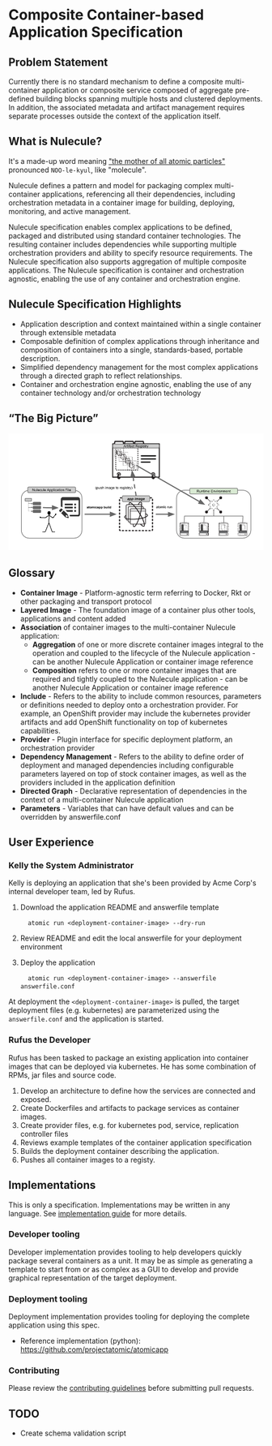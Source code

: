 # Composite Container-based Application Specification

## Problem Statement
Currently there is no standard mechanism to define a composite multi-container application or composite service composed of aggregate pre-defined building blocks spanning multiple hosts and clustered deployments. In addition, the associated metadata and artifact management requires separate processes outside the context of the application itself. 

## What is Nulecule?
It's a made-up word meaning ["the mother of all atomic particles"](http://simpsons.wikia.com/wiki/Made-up_words) pronounced `NOO-le-kyul`, like "molecule".

Nulecule defines a pattern and model for packaging complex multi-container applications, referencing all their dependencies, including orchestration metadata in a container image for building, deploying, monitoring, and active management.

Nulecule specification enables complex applications to be defined, packaged and distributed using standard container technologies. The resulting container includes dependencies while supporting multiple orchestration providers and ability to specify resource requirements. The Nulecule specification also supports aggregation of multiple composite applications. The Nulecule specification is container and orchestration agnostic, enabling the use of any container and orchestration engine.

## Nulecule Specification Highlights

* Application description and context maintained within a single container through extensible metadata
* Composable definition of complex applications through inheritance and composition of containers into a single, standards-based, portable description.
* Simplified dependency management for the most complex applications through a directed graph to reflect relationships.
* Container and orchestration engine agnostic, enabling the use of any container technology and/or orchestration technology

## “The Big Picture”

![Alt Nulecule specification high-level story.](/images/NuleculeHigh-LevelStory.png "Nulecule specification high-level story")

## Glossary
* __Container Image__ - Platform-agnostic term referring to Docker, Rkt or other packaging and transport protocol
* __Layered Image__ - The foundation image of a container plus other tools, applications and content added
* __Association__ of container images to the multi-container Nulecule application:
  + __Aggregation__ of one or more discrete container images integral to the operation and coupled to the lifecycle of the Nulecule application - can be another Nulecule Application or container image reference
  + __Composition__ refers to one or more container images that are required and tightly coupled to the Nulecule application - can be another Nulecule Application or container image reference
* __Include__ - Refers to the ability to include common resources, parameters or definitions needed to deploy onto a orchestration provider. For example, an OpenShift provider may include the kubernetes provider artifacts and add OpenShift functionality on top of kubernetes capabilities.
* __Provider__ - Plugin interface for specific deployment platform, an orchestration provider
* __Dependency Management__ - Refers to the ability to define order of deployment and managed dependencies including configurable parameters layered on top of stock container images, as well as the providers included in the application definition
* __Directed Graph__ - Declarative representation of dependencies in the context of a multi-container Nulecule application
* __Parameters__ - Variables that can have default values and can be overridden by answerfile.conf

## User Experience

### Kelly the System Administrator

Kelly is deploying an application that she's been provided by Acme Corp's internal developer team, led by Rufus.

1. Download the application README and answerfile template

         atomic run <deployment-container-image> --dry-run

2. Review README and edit the local answerfile for your deployment environment
3. Deploy the application

         atomic run <deployment-container-image> --answerfile answerfile.conf

At deployment the `<deployment-container-image>` is pulled, the target deployment files (e.g. kubernetes) are parameterized using the `answerfile.conf` and the application is started.

### Rufus the Developer

Rufus has been tasked to package an existing application into container images that can be deployed via kubernetes. He has some combination of RPMs, jar files and source code.

1. Develop an architecture to define how the services are connected and exposed.
1. Create Dockerfiles and artifacts to package services as container images.
1. Create provider files, e.g. for kubernetes pod, service, replication controller files
1. Reviews example templates of the container application specification
1. Builds the deployment container describing the application.
1. Pushes all container images to a registy.

## Implementations

This is only a specification. Implementations may be written in any language. See [implementation guide](/docs/implementation_guide.md) for more details.

### Developer tooling

Developer implementation provides tooling to help developers quickly package several containers as a unit. It may be as simple as generating a template to start from or as complex as a GUI to develop and provide graphical representation of the target deployment.

### Deployment tooling

Deployment implementation provides tooling for deploying the complete application using this spec.

* Reference implementation (python): https://github.com/projectatomic/atomicapp

### Contributing

Please review the [contributing guidelines](CONTRIBUTING.md) before submitting pull requests.

## TODO

* Create schema validation script

